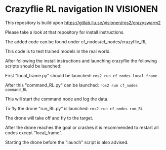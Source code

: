 # Crazyflie RL navigation IN VISIONEN

This repository is build upon https://gitlab.liu.se/visionen/ros2/crazyswarm2

Please take a look at that repository for install instructions.

The added code can be found under cf_nodes/cf_nodes/crazyflie_RL

This code is to test trained models in the real world.

After following the install instructions and launching crazyflie the following scripts should be launched:

First "local_frame.py" should be launched: `ros2 run cf_nodes local_frame`

After this "command_RL.py" can be launched: `ros2 run cf_nodes command_RL`

This will start the command node and log the data.

To fly the drone "run_RL.py" is launched: `ros2 run cf_nodes run_RL`

The drone will take off and fly to the target.


After the drone reaches the goal or crashes it is recommended to restart all codes except "local_frame".

Starting the drone before the "launch" script is also advised.

